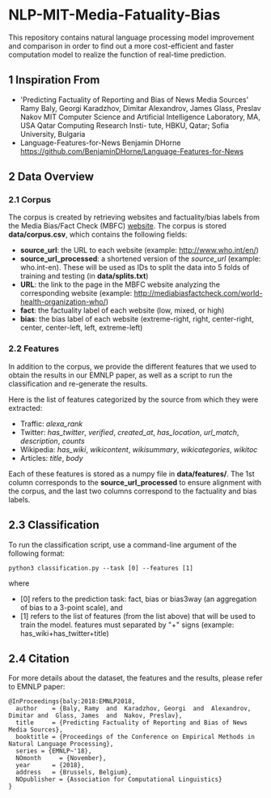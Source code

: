 # NLP-MIT-Media-Fatuality-Bias

This repository contains natural language processing model improvement and comparison in order to find out a more cost-efficient and faster computation model to realize the function of real-time prediction. 

## 1 Inspiration From
* 'Predicting Factuality of Reporting and Bias of News Media Sources'
Ramy Baly, Georgi Karadzhov, Dimitar Alexandrov, James Glass, Preslav Nakov MIT Computer Science and Artificial Intelligence Laboratory, MA, USA Qatar Computing Research Insti- tute, HBKU, Qatar; Sofia University, Bulgaria
* Language-Features-for-News
Benjamin DHorne
https://github.com/BenjaminDHorne/Language-Features-for-News

## 2 Data Overview

### 2.1 Corpus
The corpus is created by retrieving websites and factuality/bias labels from the Media Bias/Fact Check (MBFC) [website](http://mediabiasfactcheck.com/). The corpus is stored **data/corpus.csv**, which contains the following fields:
* **source_url**: the URL to each website (example: http://www.who.int/en/)
* **source_url_processed**: a shortened version of the *source_url* (example: who.int-en). These will be used as IDs to split the data into 5 folds of training and testing (in **data/splits.txt**) 
* **URL**: the link to the page in the MBFC website analyzing the corresponding website (example: http://mediabiasfactcheck.com/world-health-organization-who/)
* **fact**: the factuality label of each website (low, mixed, or high)
* **bias**: the bias label of each website (extreme-right, right, center-right, center, center-left, left, extreme-left)

### 2.2 Features
In addition to the corpus, we provide the different features that we used to obtain the results in our EMNLP paper, as well as a script to run the classification and re-generate the results.

Here is the list of features categorized by the source from which they were extracted:
* Traffic: *alexa_rank*
* Twitter: *has_twitter*, *verified*, *created_at*, *has_location*, *url_match*, *description*, *counts*
* Wikipedia: *has_wiki*, *wikicontent*, *wikisummary*, *wikicategories*, *wikitoc*
* Articles: *title*, *body*

Each of these features is stored as a numpy file in **data/features/**. The 1st column corresponds to the **source_url_processed** to ensure alignment with the corpus, and the last two columns correspond to the factuality and bias labels.

## 2.3 Classification
To run the classification script, use a command-line argument of the following format:

```
python3 classification.py --task [0] --features [1]
```
where
* [0] refers to the prediction task: fact, bias or bias3way (an aggregation of bias to a 3-point scale), and
* [1] refers to the list of features (from the list above) that will be used to train the model. features must separated by "+" signs (example: has_wiki+has_twitter+title)


## 2.4 Citation
For more details about the dataset, the features and the results, please refer to EMNLP paper:

```
@InProceedings{baly:2018:EMNLP2018,
  author    = {Baly, Ramy  and  Karadzhov, Georgi  and  Alexandrov, Dimitar and  Glass, James  and  Nakov, Preslav},
  title     = {Predicting Factuality of Reporting and Bias of News Media Sources},  
  booktitle = {Proceedings of the Conference on Empirical Methods in Natural Language Processing},
  series = {EMNLP~'18},
  NOmonth     = {November},
  year      = {2018},
  address   = {Brussels, Belgium},
  NOpublisher = {Association for Computational Linguistics}
}
```
